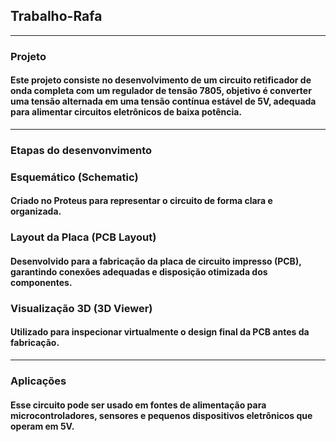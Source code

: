 ## Trabalho-Rafa
----------------------------------------------------------------------------------------------------
### Projeto 

#### Este projeto consiste no desenvolvimento de um circuito retificador de onda completa com um regulador de tensão 7805, objetivo é converter uma tensão alternada em uma tensão contínua estável de 5V, adequada para alimentar circuitos eletrônicos de baixa potência.
----------------------------------------------------------------------------------------------------
### Etapas do desenvonvimento

### Esquemático (Schematic)
#### Criado no Proteus para representar o circuito de forma clara e organizada.
### Layout da Placa (PCB Layout)
#### Desenvolvido para a fabricação da placa de circuito impresso (PCB), garantindo conexões adequadas e disposição otimizada dos componentes.
### Visualização 3D (3D Viewer)
#### Utilizado para inspecionar virtualmente o design final da PCB antes da fabricação.
-------------------------------------------------------------------------------------------------------
### Aplicações

#### Esse circuito pode ser usado em fontes de alimentação para microcontroladores, sensores e pequenos dispositivos eletrônicos que operam em 5V.

